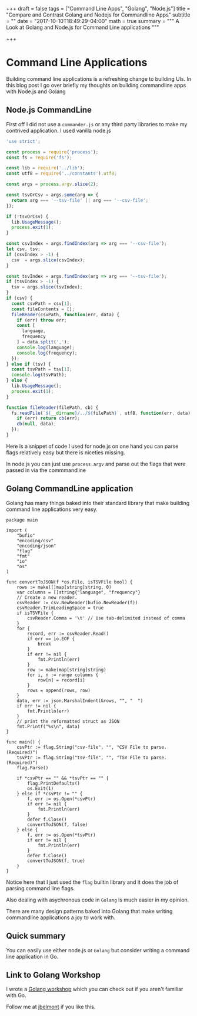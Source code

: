 +++
draft = false
tags = ["Command Line Apps", "Golang", "Node.js"]
title = "Compare and Contrast Golang and Nodejs for Commandline Apps"
subtitle = ""
date = "2017-10-10T18:49:29-04:00"
math = true
summary = """
A Look at Golang and Node.js for Command Line applications 
"""

+++

# Command Line Applications

Building command line applications is a refreshing change to building UIs.
In this blog post I go over briefly my thoughts on building commandline apps with Node.js and Golang

## Node.js CommandLine

First off I did not use a `commander.js` or any third party libraries to make my contrived application. I used vanilla node.js

```javascript
'use strict';

const process = require('process');
const fs = require('fs');

const lib = require('../lib');
const utf8 = require('../constants').utf8;

const args = process.argv.slice(2);

const tsvOrCsv = args.some(arg => {
  return arg === '--tsv-file' || arg === '--csv-file';
});

if (!tsvOrCsv) {
  lib.UsageMessage();
  process.exit(1);
}

const csvIndex = args.findIndex(arg => arg === '--csv-file');
let csv, tsv;
if (csvIndex > -1) {
  csv  = args.slice(csvIndex);
}

const tsvIndex = args.findIndex(arg => arg === '--tsv-file');
if (tsvIndex > -1) {
  tsv = args.slice(tsvIndex);
}
if (csv) {
  const csvPath = csv[1];
  const fileContents = [];
  fileReader(csvPath, function(err, data) {
    if (err) throw err;
    const [
      language,
      frequency
    ] = data.split(',');
    console.log(language);
    console.log(frequency);
  });
} else if (tsv) {
  const tsvPath = tsv[1];
  console.log(tsvPath);
} else {
  lib.UsageMessage();
  process.exit(1);
}

function fileReader(filePath, cb) {
  fs.readFile(`${__dirname}/../${filePath}`, utf8, function(err, data) {
    if (err) return cb(err);
    cb(null, data);
  });
}
```

Here is a snippet of code I used for node.js on one hand you can parse flags relatively easy but there is niceties missing.

In node.js you can just use `process.argv` and parse out the flags that were passed in via the commmandline

## Golang CommandLine application

Golang has many things baked into their standard library that make building command line applications very easy.

```
package main

import (
	"bufio"
	"encoding/csv"
	"encoding/json"
	"flag"
	"fmt"
	"io"
	"os"
)

func convertToJSON(f *os.File, isTSVFile bool) {
	rows := make([]map[string]string, 0)
	var columns = []string{"language", "frequency"}
	// Create a new reader.
	csvReader := csv.NewReader(bufio.NewReader(f))
	csvReader.TrimLeadingSpace = true
	if isTSVFile {
		csvReader.Comma = '\t' // Use tab-delimited instead of comma
	}
	for {
		record, err := csvReader.Read()
		if err == io.EOF {
			break
		}
		if err != nil {
			fmt.Println(err)
		}
		row := make(map[string]string)
		for i, n := range columns {
			row[n] = record[i]
		}
		rows = append(rows, row)
	}
	data, err := json.MarshalIndent(&rows, "", "  ")
	if err != nil {
		fmt.Println(err)
	}
	// print the reformatted struct as JSON
	fmt.Printf("%s\n", data)
}

func main() {
	csvPtr := flag.String("csv-file", "", "CSV File to parse. (Required)")
	tsvPtr := flag.String("tsv-file", "", "TSV File to parse. (Required)")
	flag.Parse()

	if *csvPtr == "" && *tsvPtr == "" {
		flag.PrintDefaults()
		os.Exit(1)
	} else if *csvPtr != "" {
		f, err := os.Open(*csvPtr)
		if err != nil {
			fmt.Println(err)
		}
		defer f.Close()
		convertToJSON(f, false)
	} else {
		f, err := os.Open(*tsvPtr)
		if err != nil {
			fmt.Println(err)
		}
		defer f.Close()
		convertToJSON(f, true)
	}
}
```

Notice here that I just used the `flag` builtin library and it does the job of parsing command line flags.

Also dealing with asychronous code in `Golang` is much easier in my opinion. 

There are many design patterns baked into Golang that make writing commandline applications a joy to work with.

## Quick summary

You can easily use either node.js or `Golang` but consider writing a command line application in Go. 

## Link to Golang Workshop

I wrote a [Golang workshop](https://github.com/jbelmont/golang-workshop) which you can check out if you aren't familiar with Go.

Follow me at [jbelmont](https://github.com/jbelmont) if you like this.